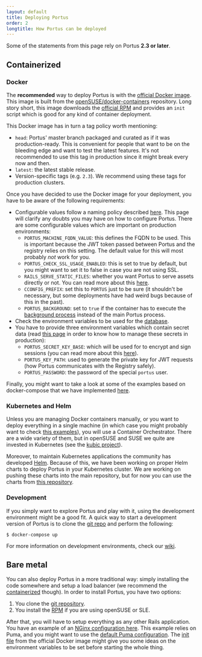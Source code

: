 ```yaml
---
layout: default
title: Deploying Portus
order: 2
longtitle: How Portus can be deployed
---
```


<div class="alert alert-info">
  Some of the statements from this page rely on Portus <strong>2.3 or
  later</strong>.
</div>

## Containerized

### Docker

The **recommended** way to deploy Portus is with the [official Docker
image](https://hub.docker.com/r/opensuse/portus/). This image is built from the
[openSUSE/docker-containers](https://github.com/openSUSE/docker-containers/tree/master/derived_images/portus)
repository. Long story short, this image downloads the [official
RPM](https://build.opensuse.org/project/show/Virtualization:containers:Portus)
and provides an `init` script which is good for any kind of container
deployment.

This Docker image has in turn a tag policy worth mentioning:

- `head`: Portus' master branch packaged and curated as if it was
  production-ready. This is convenient for people that want to be on the
  bleeding edge and want to test the latest features. It's not recommended to
  use this tag in production since it might break every now and then.
- `latest`: the latest stable release.
- Version-specific tags (e.g. `2.3`). We recommend using these tags for
  production clusters.

Once you have decided to use the Docker image for your deployment, you have to
be aware of the following requirements:

- Configurable values follow a naming policy described
  [here](/docs/Configuring-Portus.html). This page will clarify any doubts you
  may have on how to configure Portus. There are some configurable values which
  are important on production environments:
  - `PORTUS_MACHINE_FQDN_VALUE`: this defines the FQDN to be used. This is
    important because the JWT token passed between Portus and the registry
    relies on this setting. The default value for this will most probably *not*
    work for you.
  - `PORTUS_CHECK_SSL_USAGE_ENABLED`: this is set to true by default, but you
    might want to set it to false in case you are not using SSL.
  - `RAILS_SERVE_STATIC_FILES`: whether you want Portus to serve assets directly
    or not. You can read more about this [here](/docs/assets.html).
  - `CCONFIG_PREFIX`: set this to `PORTUS` just to be sure (it shouldn't be
    necessary, but some deployments have had weird bugs because of this in the
    past).
  - `PORTUS_BACKGROUND`: set to `true` if the container has to execute the
    [background process](/docs/background.html) instead of the main Portus
    process.
- Check the environment variables to be used for the
  [database](/docs/database.html).
- You have to provide three environment variables which contain secret data
  (read [this page](/docs/secrets.html) in order to know how to manage these
  secrets in production):
  - `PORTUS_SECRET_KEY_BASE`: which will be used for to encrypt and sign
    sessions (you can read more about this
    [here](http://guides.rubyonrails.org/security.html)).
  - `PORTUS_KEY_PATH`: used to generate the private key for JWT requests (how
    Portus communicates with the Registry safely).
  - `PORTUS_PASSWORD`: the password of the special `portus` user.

Finally, you might want to take a look at some of the examples based on
docker-compose that we have implemented
[here](https://github.com/SUSE/Portus/tree/master/examples/compose).

### Kubernetes and Helm

Unless you are managing Docker containers manually, or you want to deploy
everything in a single machine (in which case you might probably want to check
[this examples](https://github.com/SUSE/Portus/tree/master/examples/compose)),
you will use a Container Orchestrator. There are a wide variety of them, but in
openSUSE and SUSE we quite are invested in Kubernetes (see the [kubic
project](https://github.com/kubic-project)).

Moreover, to maintain Kubernetes applications the community has developed
[Helm](https://helm.sh). Because of this, we have been working on proper Helm
charts to deploy Portus in your Kubernetes cluster. We are working on pushing
these charts into the main repository, but for now you can use the charts from
[this
repository](https://github.com/kubic-project/caasp-services/tree/master/contrib/helm-charts/portus).

### Development

If you simply want to explore Portus and play with it, using the development
environment might be a good fit. A quick way to start a development version of
Portus is to clone the [git repo](https://github.com/SUSE/Portus) and perform
the following:

```
$ docker-compose up
```

For more information on development environments, check our
[wiki](https://github.com/SUSE/Portus/wiki#developmentplayground-environments).

## Bare metal

You can also deploy Portus in a more traditional way: simply installing the code
somewhere and setup a load balancer (we recommend the
[containerized](/docs/deploy.html#containerized) though). In order to install
Portus, you have two options:

1. You clone the [git repository](https://github.com/SUSE/Portus).
2. You install the
   [RPM](https://build.opensuse.org/project/show/Virtualization:containers:Portus)
   if you are using openSUSE or SLE.

After that, you will have to setup everything as any other Rails
application. You have an example of an [NGinx configuration
here](https://github.com/SUSE/Portus/blob/master/examples/compose/nginx/nginx.conf). This
example relies on Puma, and you might want to use the [default Puma
configuration](https://github.com/SUSE/Portus/blob/master/config/puma.rb). The
[init
file](https://github.com/openSUSE/docker-containers/blob/master/derived_images/portus/init)
from the official Docker image might give you some ideas on the environment
variables to be set before starting the whole thing.

